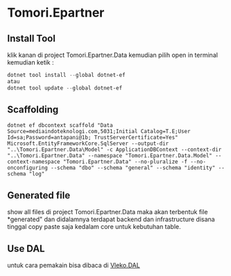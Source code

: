 # Tomori.Epartner

## Install Tool
klik kanan di project Tomori.Epartner.Data kemudian pilih open in terminal kemudian ketik :
```powershell
dotnet tool install --global dotnet-ef 
atau
dotnet tool update --global dotnet-ef
```

## Scaffolding
```scaffold
dotnet ef dbcontext scaffold "Data Source=mediaindoteknologi.com,5031;Initial Catalog=T.E;User Id=sa;Password=antapani@1b; TrustServerCertificate=Yes" Microsoft.EntityFrameworkCore.SqlServer --output-dir "..\Tomori.Epartner.Data\Model" -c ApplicationDBContext --context-dir "..\Tomori.Epartner.Data" --namespace "Tomori.Epartner.Data.Model" --context-namespace "Tomori.Epartner.Data" --no-pluralize -f --no-onconfiguring --schema "dbo" --schema "general" --schema "identity" --schema "log"
```

## Generated file
show all files di project Tomori.Epartner.Data maka akan terbentuk file *generated" dan didalamnya terdapat backend dan infrastructure disana tinggal copy paste saja kedalam core untuk kebutuhan table.

## Use DAL
untuk cara pemakain bisa dibaca di [Vleko.DAL](https://github.com/Vlekops/DAL)

